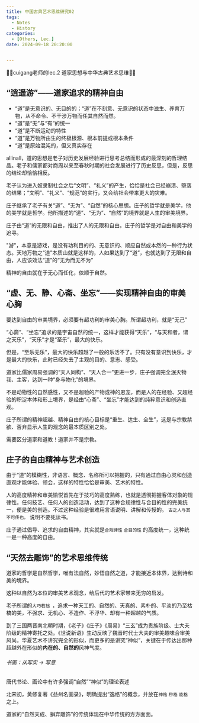 ```yaml
---
title: 中国古典艺术思维研究02
tags: 
  - Notes
  - History
categories: 
  - [Others, Lec.]
date: 2024-09-18 20:20:00


---
```


🤗🤗cuigang老师的lec.2 道家思想与中华古典艺术思维🤗🤗

<!-- more -->

## “逍遥游”——道家追求的精神自由

- “道”是无意识的、无目的的；“道”在不刻意、无意识的状态中滋生、养育万物，从不命令、不干涉万物而任其自然而然。
- “道”是“无”与“有”的统一
- “道”是不断运动的特性
- “道”是万物所由生的终极根源、根本前提或根本条件
- “道”是原始混沌的，但又真实存在

allinall，道的思想是老子对历史发展经验进行思考总结而形成的最深刻的哲理结晶。老子和儒家都对商周以来至春秋时期的社会发展进行了历史反思，但是，反思的结论却恰恰相反。

老子认为进入奴隶制社会之后“文明”、“礼义”的产生，恰恰是社会已经崩溃、堕落的结果；“文明”、“礼义”、“规范”的实行，又会给社会带来更大的灾难。



庄子继承了老子有关“道”、“无为”、“自然”的核心思想。庄子的哲学就是美学，他的美学就是哲学。他所描述的“道”、“无为”、“自然”的境界就是人生的审美境界。

庄子由“道”的无限和自由，推出了人的无限和自由。庄子的哲学是对自由和美学的追寻。



"游"，本意是游戏，是没有功利目的的、无意识的、顺应自然或本然的一种行为状态。天地万物之“道”本质山就是这样的，人如果达到了“道”，也就达到了无限和自由，人应该效法“道”的“无为而无不为”

精神的自由就在于无心而任化，依顺于自然。



## “虚、无、静、心斋、坐忘”——实现精神自由的审美心胸

要达到自由的审美境界，必须要有超功利的审美心胸。所谓超功利，就是“无己”



“心斋”、“坐忘”追求的是宇宙自然的统一，这样才能获得“天乐”，“与天和者，谓之天乐”，“天乐”才是“至乐”，最大的快乐。

但是，“至乐无乐”，最大的快乐超越了一般的乐活不了。只有没有意识到快乐，才是最大的快乐，此时已经失去了主观的目的、意志、感受。



道家比儒家周易强调的“天人同构”、“天人合一”更进一步，庄子强调完全泯灭物我、主客，达到一种“身与物化”的境界。

不是动物性的自然感性，又不是超验的产物或神的恩宠，而是人的在经验、又超经验的积淀本体和形上境界，是经由“心斋”、“坐忘”才能达到的纯粹意识和创造直观。



庄子所谓的精神超越、精神自由的核心目标是“重生、达生、全生”，这是与宗教禁欲、否弃显示人生的观念的最本质区别之处。

需要区分道家和道教！道家并不是宗教。



## 庄子的自由精神与艺术创造

由于“道”的模糊性，非语言、概念、名称所可以把握的，只有通过自由心灵和创造直观才能体验、领会，这样的特性恰恰是审美、艺术的特性。

人的高度精神和审美愉悦首先在于技巧的高度熟练，也就是透彻把握客体对象的规律性。任何技艺、任何人的创造活动，达到了这种合规律性与合目的性的完美统一，便是美的创造。不过这种经验是很难用言语说明、讲解和传授的。 `古之人与其不可传也。` 说明不要死读书。



庄子通过倡导、追求的自由精神，其实就是`合规律性` `合目的性` 的高度统一，这种统一是一种高度的自由。

## “天然去雕饰”的艺术思维传统

道家的哲学是自然哲学，唯有法自然，妙悟自然之道，才能接近本体界，达到诗和美的境界。



这种以自然为本位的审美艺术观念，给后代的艺术家带来无穷的启发。

 老子所谓的`大巧若拙 `，追求一种天工的、自然的、天真的、素朴的、平淡的乃至枯槁的美，不强求、无机心、不造作、不浮华、却有一种超越的气质。



到了三国两晋南北朝时期，《老子》《庄子》《周易》“三玄”成为贵族阶级、士大夫阶级的精神寄托之处。《世说新语》生动反映了魏晋时代士大夫的审美趣味合审美风尚。华夏艺术不讲究完全的形似，而更多的是讲究“神似”，关键在于传达出那种超越外在形似的**内在的、自然的**风神气度。



###### 书画：从写实 -> 写意

唐代书论、画论中有许多强调“自然”“神似”的理论表述

北宋初，黄修复著《益州名画录》，明确提出“逸格”的概念，并放在`神格` `秒格` `能格`之上。



道家的“自然天成、摒弃雕饰”的传统体现在中华传统的方方面面。